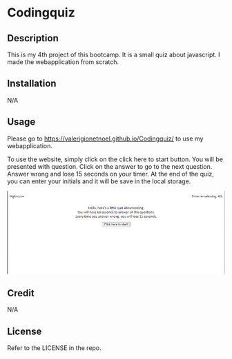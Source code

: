 # Codingquiz

## Description

This is my 4th project of this bootcamp. It is a small quiz about javascript. I made the webapplication from scratch.

## Installation

N/A

## Usage

Please go to https://valerigionetnoel.github.io/Codingquiz/ to use my webapplication.

To use the website, simply click on the click here to start button. You will be presented with question. Click on the answer to go to the next question. Answer wrong and lose 15 seconds on your timer. At the end of the quiz, you can enter your initials and it will be save in the local storage.

![My quiz in action](assets/photo/codingquiz.PNG)

## Credit

N/A

## License

Refer to the LICENSE in the repo.